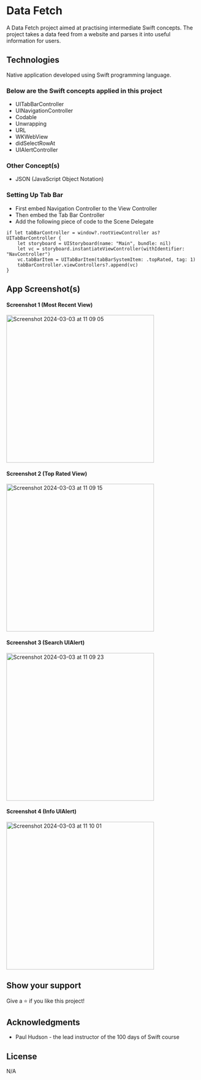 # Data Fetch
A Data Fetch project aimed at practising intermediate Swift concepts. The project takes a data feed from a website
and parses it into useful information for users. 

## Technologies
Native application developed using Swift programming language.

### Below are the Swift concepts applied in this project
- UITabBarController
- UINavigationController
- Codable
- Unwrapping
- URL
- WKWebView
- didSelectRowAt
- UIAlertController

### Other Concept(s)
- JSON (JavaScript Object Notation)

### Setting Up Tab Bar
- First embed Navigation Controller to the View Controller
- Then embed the Tab Bar Controller
- Add the following piece of code to the Scene Delegate
```
if let tabBarController = window?.rootViewController as? UITabBarController {
    let storyboard = UIStoryboard(name: "Main", bundle: nil)
    let vc = storyboard.instantiateViewController(withIdentifier: "NavController")
    vc.tabBarItem = UITabBarItem(tabBarSystemItem: .topRated, tag: 1)
    tabBarController.viewControllers?.append(vc)
}
```
## App Screenshot(s)

#### Screenshot 1 (Most Recent View)
<img width="385" alt="Screenshot 2024-03-03 at 11 09 05" src="https://github.com/leonardsangoroh/DataFetch/assets/61079370/27288e7c-f875-4bb3-93e0-daf3beee21a6">

#### Screenshot 2 (Top Rated View)
<img width="385" alt="Screenshot 2024-03-03 at 11 09 15" src="https://github.com/leonardsangoroh/DataFetch/assets/61079370/c12fe0ae-70c8-4837-b74f-4e5ec7533288">

#### Screenshot 3 (Search UIAlert)
<img width="385" alt="Screenshot 2024-03-03 at 11 09 23" src="https://github.com/leonardsangoroh/DataFetch/assets/61079370/135f3b2f-45c6-4442-bf90-d5382c036dc1">

#### Screenshot 4 (Info UIAlert)
<img width="385" alt="Screenshot 2024-03-03 at 11 10 01" src="https://github.com/leonardsangoroh/DataFetch/assets/61079370/88d455ac-0ffc-44ac-808a-fd14c9dc6b05">

## Show your support
Give a ⭐️ if you like this project!

## Acknowledgments
- Paul Hudson - the lead instructor of the 100 days of Swift course

## License
N/A
